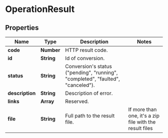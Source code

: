 # OperationResult

## Properties
| Name            | Type       | Description                                                                     | Notes                                                   |
|-----------------|------------|---------------------------------------------------------------------------------|---------------------------------------------------------|
| **code**        | **Number** | HTTP result code.                                                               |                                                         |
| **id**          | **String** | Id of conversion.                                                               |                                                         |
| **status**      | **String** | Conversion's status ("pending", "running", "completed", "faulted", "canceled"). |                                                         |
| **description** | **String** | Description of error.                                                           |                                                         |
| **links**       | **Array**  | Reserved.                                                                       |                                                         |
| **file**        | **String** | Full path to the result file.                                                   | If more than one, it's a zip file with the result files |